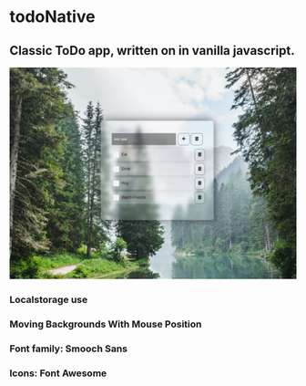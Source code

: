 # todoNative
## Classic ToDo app, written on in vanilla javascript.
![alt text](img/readme.png)

### Localstorage use
### Moving Backgrounds With Mouse Position
### Font family: Smooch Sans
### Icons: Font Awesome

